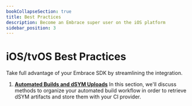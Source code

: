 ```yaml
---
bookCollapseSection: true
title: Best Practices
description: Become an Embrace super user on the iOS platform
sidebar_position: 3
---
```


# iOS/tvOS Best Practices

Take full advantage of your Embrace SDK by streamlining the integration.

1. [**Automated Builds and dSYM Uploads**](/ios/best-practices/ci-dsym-upload) In this section, we'll discuss methods to organize your automated build workflow in order to retrieve dSYM artifacts and store them with your CI provider.

